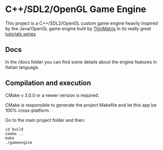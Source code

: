 # C++/SDL2/OpenGL Game Engine

This project is a C++/SDL2/OpenGL custom game engine heavily inspired by the Java/OpenGL game engine built by [ThinMatrix](https://www.youtube.com/user/ThinMatrix) in its really great [tutorials series](https://www.youtube.com/playlist?list=PLRIWtICgwaX0u7Rf9zkZhLoLuZVfUksDP).

## Docs
In the /docs folder you can find some details about the engine features in Italian language.

## Compilation and execution

CMake v 3.0.0 or a newer version is required.

CMake is responsible to generate the project Makefile and let this app be 100% cross-platform.

Go to the main project folder and then:
```
cd build
cmake ..
make
./gameengine
```
